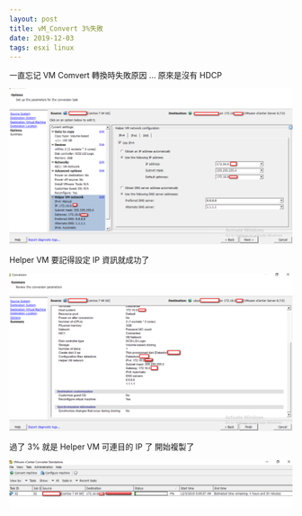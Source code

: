 ```yaml
---
layout: post
title: vM_Convert 3%失敗
date: 2019-12-03
tags: esxi linux
---
```


一直忘记 VM Comvert 轉換時失敗原因 ... 原來是沒有 HDCP

<img src="/images/posts/esxi/p1.png">

Helper VM 要記得設定 IP 資訊就成功了

<img src="/images/posts/esxi/p2.png">

過了 3% 就是 Helper VM 可連目的 IP 了 開始複製了

<img src="/images/posts/esxi/p3.png">
